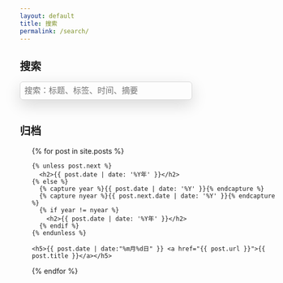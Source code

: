```yaml
---
layout: default
title: 搜索
permalink: /search/
---
```

<h2>搜索</h2>
<!-- HTML elements for search -->
<input type="text" id="search-input" placeholder="搜索：标题、标签、时间、摘要" style="
    display: inline-block;
    margin: 0 12px 12px 0;
    background: #f5f5f500;
    border: 1px solid rgba(0, 0, 0, 0.15);
    border-radius: 6px;
    box-shadow: 0 10px 30px rgba(0, 0, 0, 0.15);
    transition: all 0.23s ease-in-out 0s;
    color: #202020;
    max-width: 100%;
    margin-bottom: 15px;
    padding: 0.3rem 0.5rem;
    font-size: 1rem;
    line-height: 1.5;
    width: 340px;
    "/>

<ul id="results-container"></ul>

<!-- script pointing to jekyll-search.js -->

<script src="/js/simple-jekyll-search.js"></script>

<script>
SimpleJekyllSearch({
    searchInput: document.getElementById('search-input'),
    resultsContainer: document.getElementById('results-container'),
    json: '/search.json',
    searchResultTemplate: '<li><a href="{url}" title="{desc}">{title}</a></li>',
    noResultsText: '没有搜索到文章',
    limit: 20,
    fuzzy: false
  })
</script>
<h2>归档</h2>
<ul>
  {% for post in site.posts %}

    {% unless post.next %}
      <h2>{{ post.date | date: '%Y年' }}</h2>
    {% else %}
      {% capture year %}{{ post.date | date: '%Y' }}{% endcapture %}
      {% capture nyear %}{{ post.next.date | date: '%Y' }}{% endcapture %}
      {% if year != nyear %}
        <h2>{{ post.date | date: '%Y年' }}</h2>
      {% endif %}
    {% endunless %}

    <h5>{{ post.date | date:"%m月%d日" }} <a href="{{ post.url }}">{{ post.title }}</a></h5>
  {% endfor %}
</ul>